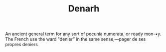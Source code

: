 ---
title: Denarh
letter: D
permalink: "/definitions/bld-denarh.html"
body: An ancient general term for any sort of pecunia numerata, or ready mon-•y. The
  French use the ward "denier” in the same sense,—pager de ses propres deniers
published_at: '2018-07-07'
source: Black's Law Dictionary 2nd Ed (1910)
layout: post
---